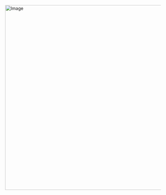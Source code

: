 <img width="1010" height="599" alt="Image" src="https://github.com/user-attachments/assets/b0ffe5a5-90e0-4736-902d-94404d075ce7" />